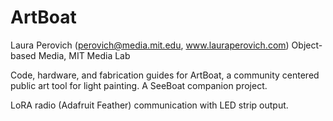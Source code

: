 # ArtBoat

Laura Perovich (perovich@media.mit.edu, www.lauraperovich.com) 
Object-based Media, MIT Media Lab

Code, hardware, and fabrication guides for ArtBoat, a community centered public art tool for light painting. A SeeBoat companion project.

LoRA radio (Adafruit Feather) communication with LED strip output.



